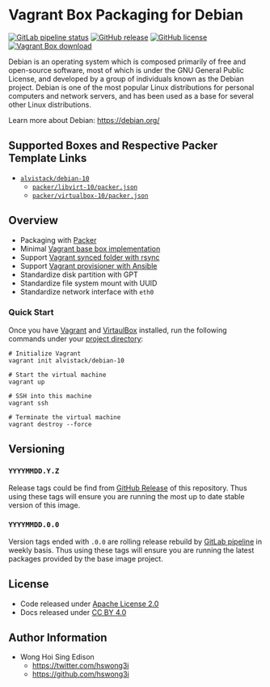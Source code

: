# Vagrant Box Packaging for Debian

[![GitLab pipeline status](https://img.shields.io/gitlab/pipeline/alvistack/vagrant-debian/master)](https://gitlab.com/alvistack/vagrant-debian/-/pipelines)
[![GitHub release](https://img.shields.io/github/release/alvistack/vagrant-debian.svg)](https://github.com/alvistack/vagrant-debian/releases)
[![GitHub license](https://img.shields.io/github/license/alvistack/vagrant-debian.svg)](https://github.com/alvistack/vagrant-debian/blob/master/LICENSE)
[![Vagrant Box download](https://img.shields.io/badge/dynamic/json?label=alvistack%2Fdebian-10&query=%24.boxes%5B%3A1%5D.downloads&url=https%3A%2F%2Fapp.vagrantup.com%2Fapi%2Fv1%2Fsearch%3Fq%3Dalvistack%2Fdebian-10)](https://app.vagrantup.com/alvistack/boxes/debian-10)

Debian is an operating system which is composed primarily of free and open-source software, most of which is under the GNU General Public License, and developed by a group of individuals known as the Debian project. Debian is one of the most popular Linux distributions for personal computers and network servers, and has been used as a base for several other Linux distributions.

Learn more about Debian: <https://debian.org/>

## Supported Boxes and Respective Packer Template Links

  - [`alvistack/debian-10`](https://app.vagrantup.com/alvistack/boxes/debian-10)
      - [`packer/libvirt-10/packer.json`](https://github.com/alvistack/vagrant-debian/blob/master/packer/libvirt-10/packer.json)
      - [`packer/virtualbox-10/packer.json`](https://github.com/alvistack/vagrant-debian/blob/master/packer/virtualbox-10/packer.json)

## Overview

  - Packaging with [Packer](https://www.packer.io/)
  - Minimal [Vagrant base box implementation](https://www.vagrantup.com/docs/boxes/base)
  - Support [Vagrant synced folder with rsync](https://www.vagrantup.com/docs/synced-folders/rsync)
  - Support [Vagrant provisioner with Ansible](https://www.vagrantup.com/docs/provisioning/ansible)
  - Standardize disk partition with GPT
  - Standardize file system mount with UUID
  - Standardize network interface with `eth0`

### Quick Start

Once you have [Vagrant](https://www.vagrantup.com/docs/installation) and [VirtaulBox](https://www.virtualbox.org/) installed, run the following commands under your [project directory](https://learn.hashicorp.com/tutorials/vagrant/getting-started-project-setup?in=vagrant/getting-started):

    # Initialize Vagrant
    vagrant init alvistack/debian-10
    
    # Start the virtual machine
    vagrant up
    
    # SSH into this machine
    vagrant ssh
    
    # Terminate the virtual machine
    vagrant destroy --force

## Versioning

### `YYYYMMDD.Y.Z`

Release tags could be find from [GitHub Release](https://github.com/alvistack/vagrant-debian/releases) of this repository. Thus using these tags will ensure you are running the most up to date stable version of this image.

### `YYYYMMDD.0.0`

Version tags ended with `.0.0` are rolling release rebuild by [GitLab pipeline](https://gitlab.com/alvistack/vagrant-debian/-/pipelines) in weekly basis. Thus using these tags will ensure you are running the latest packages provided by the base image project.

## License

  - Code released under [Apache License 2.0](LICENSE)
  - Docs released under [CC BY 4.0](http://creativecommons.org/licenses/by/4.0/)

## Author Information

  - Wong Hoi Sing Edison
      - <https://twitter.com/hswong3i>
      - <https://github.com/hswong3i>
